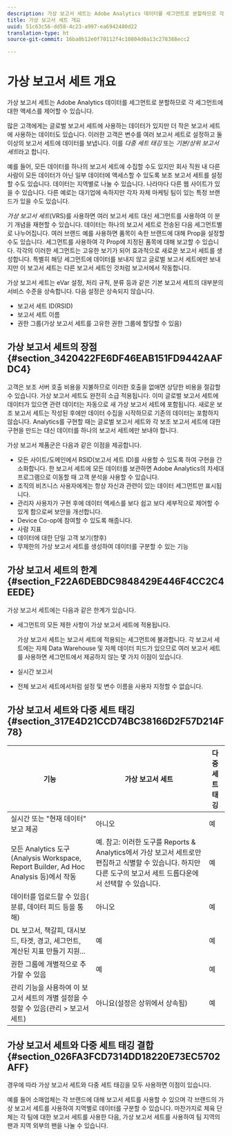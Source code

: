 ```yaml
---
description: 가상 보고서 세트는 Adobe Analytics 데이터를 세그먼트로 분할하므로 각 세그먼트에 대한 액세스를 제어할 수 있습니다.
title: 가상 보고서 세트 개요
uuid: 51c63c56-dd58-4c23-a997-ea6942480d22
translation-type: ht
source-git-commit: 16ba0b12e0f70112f4c10804d0a13c278388ecc2

---
```



# 가상 보고서 세트 개요

가상 보고서 세트는 Adobe Analytics 데이터를 세그먼트로 분할하므로 각 세그먼트에 대한 액세스를 제어할 수 있습니다.

많은 고객에게는 글로벌 보고서 세트에 사용하는 데이터가 있지만 더 작은 보고서 세트에 사용하는 데이터도 있습니다. 이러한 고객은 변수를 여러 보고서 세트로 설정하고 둘 이상의 보고서 세트에 데이터를 보냅니다. 이를 *다중 세트 태깅* 또는 *기본/상위 보고서 세트*&#x200B;라고 합니다.

예를 들어, 모든 데이터를 하나의 보고서 세트에 수집할 수도 있지만 회사 직원 내 다른 사람이 모든 데이터가 아닌 일부 데이터에 액세스할 수 있도록 보조 보고서 세트를 설정할 수도 있습니다. 데이터는 지역별로 나눌 수 있습니다. 나라마다 다른 웹 사이트가 있을 수 있습니다. 다른 예로는 대기업에 속하지만 각자 자체 마케팅 팀이 있는 특정 브랜드가 있을 수도 있습니다.

*가상 보고서 세트*(VRS)를 사용하면 여러 보고서 세트 대신 세그먼트를 사용하여 이 분기 개념을 재현할 수 있습니다. 데이터는 하나의 보고서 세트로 전송된 다음 세그먼트별로 나누어집니다. 여러 브랜드 예를 사용하면 품목이 속한 브랜드에 대해 Prop을 설정할 수도 있습니다. 세그먼트를 사용하여 각 Prop에 지정된 품목에 대해 보고할 수 있습니다. 각각의 이러한 세그먼트는 고유한 보기가 되어 효과적으로 새로운 보고서 세트를 생성합니다. 특별히 해당 세그먼트에 데이터를 보내지 않고 글로벌 보고서 세트에만 보내지만 이 보고서 세트는 다른 보고서 세트인 것처럼 보고서에서 작동합니다.

가상 보고서 세트는 eVar 설정, 처리 규칙, 분류 등과 같은 기본 보고서 세트의 대부분의 서비스 수준을 상속합니다. 다음 설정은 상속되지 않습니다.

* 보고서 세트 ID(RSID)
* 보고서 세트 이름
* 권한 그룹(가상 보고서 세트를 고유한 권한 그룹에 할당할 수 있음)

## 가상 보고서 세트의 장점 {#section_3420422FE6DF46EAB151FD9442AAFDC4}

고객은 보조 서버 호출 비용을 지불하므로 이러한 호출을 없애면 상당한 비용을 절감할 수 있습니다. 가상 보고서 세트도 완전히 소급 적용됩니다. 이미 글로벌 보고서 세트에 데이터가 있으면 관련 데이터는 자동으로 새 가상 보고서 세트에 포함됩니다. 새로운 보조 보고서 세트는 작성된 후에만 데이터 수집을 시작하므로 기존의 데이터는 포함하지 않습니다. Analytics를 구현할 때는 글로벌 보고서 세트와 각 보조 보고서 세트에 대한 구현을 만드는 대신 데이터를 하나의 보고서 세트에만 보내야 합니다.

가상 보고서 제품군은 다음과 같은 이점을 제공합니다.

* 모든 사이트/도메인에서 RSID(보고서 세트 ID)를 사용할 수 있도록 하여 구현을 간소화합니다. 한 보고서 세트에 모든 데이터를 보관하면 Adobe Analytics의 차세대 프로그램으로 이동할 때 고객 분석을 사용할 수 있습니다.
* 조직의 비즈니스 사용자에게는 항상 자신과 관련이 있는 데이터 세그먼트만 표시됩니다.
* 관리자 사용자가 구현 후에 데이터 액세스를 보다 쉽고 보다 세부적으로 제어할 수 있게 함으로써 보안을 개선합니다.
* Device Co-op에 참여할 수 있도록 해줍니다.
* 사람 지표
* 데이터에 대한 단일 고객 보기(향후)
* 무제한의 가상 보고서 세트를 생성하여 데이터를 구분할 수 있는 기능

## 가상 보고서 세트의 한계 {#section_F22A6DEBDC9848429E446F4CC2C4EEDE}

가상 보고서 세트에는 다음과 같은 한계가 있습니다.

* 세그먼트의 모든 제한 사항이 가상 보고서 세트에 적용됩니다.

   가상 보고서 세트는 보고서 세트에 적용되는 세그먼트에 불과합니다. 각 보고서 세트에는 자체 Data Warehouse 및 자체 데이터 피드가 있으므로 여러 보고서 세트를 사용하면 세그먼트에서 제공하지 않는 몇 가지 이점이 있습니다.
* 실시간 보고서
* 전체 보고서 세트에서처럼 설정 및 변수 이름을 사용자 지정할 수 없습니다.

## 가상 보고서 세트와 다중 세트 태깅 {#section_317E4D21CCD74BC38166D2F57D214F78}

| 기능 | 가상 보고서 세트 | 다중 세트 태깅 |
|--- |--- |--- |
| 실시간 또는 &quot;현재 데이터&quot; 보고 제공 | 아니오 | 예 |
| 모든 Analytics 도구(Analysis Workspace, Report Builder, Ad Hoc Analysis 등)에서 작동 | 예. 참고: 이러한 도구를 Reports &amp; Analytics에서 가상 보고서 세트로만 편집하고 식별할 수 있습니다. 하지만 다른 도구의 보고서 세트 드롭다운에서 선택할 수 있습니다. | 예 |
| 데이터를 업로드할 수 있음( 분류, 데이터 피드 등을 통해) | 아니오 | 예 |
| DL 보고서, 책갈피, 대시보드, 타겟, 경고, 세그먼트, 계산된 지표 만들기 지원... | 예 | 예 |
| 권한 그룹에 개별적으로 추가할 수 있음 | 예 | 예 |
| 관리 기능을 사용하여 이 보고서 세트의 개별 설정을 수정할 수 있음(관리 > 보고서 세트) | 아니요(설정은 상위에서 상속됨) | 예 |

## 가상 보고서 세트와 다중 세트 태깅 결합 {#section_026FA3FCD7314DD18220E73EC5702AFF}

경우에 따라 가상 보고서 세트와 다중 세트 태깅을 모두 사용하면 이점이 있습니다.

예를 들어 소매업체는 각 브랜드에 대해 보고서 세트를 사용할 수 있으며 각 브랜드의 가상 보고서 세트를 사용하여 지역별로 데이터를 구분할 수 있습니다. 마찬가지로 체육 단체는 각 팀에 대한 보고서 세트를 사용한 다음, 가상 보고서 세트를 사용하여 팀 지역의 팬과 지역 외부의 팬을 나눌 수 있습니다.
